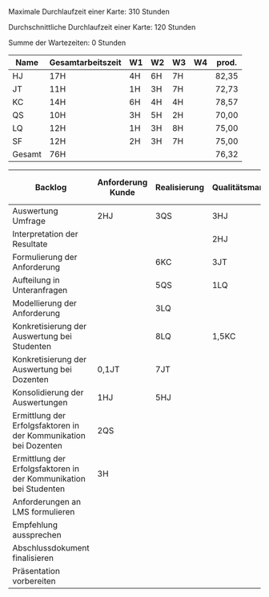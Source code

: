 

Maximale Durchlaufzeit einer Karte: 310 Stunden

Durchschnittliche Durchlaufzeit einer Karte: 120 Stunden

Summe der Wartezeiten: 0 Stunden


Name | Gesamtarbeitszeit|W1|W2|W3|W4|prod.|
-----|------------------|---|---|---|---|-----|
HJ | 17H| 4H|6H |7H| |82,35 |
JT|11H |1H |3H |7H | |72,73 |
KC| 14H | 6H | 4H | 4H | |78,57 |
QS| 10H| 3H| 5H|2H | |70,00 |
LQ| 12H| 1H| 3H|8H | |75,00 |
SF|12H | 2H|3H |7H | |75,00 |
Gesamt|76H| | | | |76,32 |



 Backlog | Anforderung Kunde | Realisierung | Qualitätsmanagement | ~~Abnahme durch Kunden~~ | Start| Ende|Wartezeit|
---------|-------------------|--------------|---------------------|--------------------------|------|-----|---------|
Auswertung Umfrage | 2HJ   | 3QS     | 3HJ|  |10.05.| | 0|
Interpretation der Resultate |   |  | 2HJ |  | | |0|
Formulierung der Anforderung| |6KC|3JT| | 12.05.16 | 14.05.16 |0|
Aufteilung in Unteranfragen| | 5QS |1LQ| | 15.05.| 17.05.|0|
Modellierung der Anforderung  | |3LQ | |-|16.05. |19.05 | 0|
Konkretisierung der Auswertung bei Studenten | | 8LQ| 1,5KC |-|26.05. |30.05. |0|
Konkretisierung der Auswertung bei Dozenten |0,1JT |7JT | |-|26.05 | |0|
Konsolidierung der Auswertungen |1HJ |5HJ | |-|30.05.| |0|
Ermittlung der Erfolgsfaktoren in der Kommunikation bei Dozenten | 2QS| | |-|30.05 | |0|
Ermittlung der Erfolgsfaktoren in der Kommunikation bei Studenten |3H| | |-|31.05.| |0|
Anforderungen an LMS formulieren | | | |-| | |0|
Empfehlung aussprechen | | | |-| | |0|
Abschlussdokument finalisieren | | | | | | |0|
Präsentation vorbereiten | | | |-| | |0|
